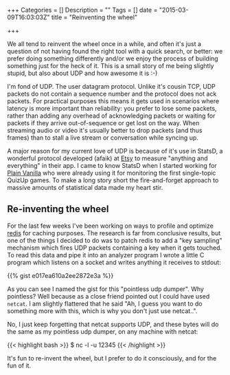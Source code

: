 +++
Categories = []
Description = ""
Tags = []
date = "2015-03-09T16:03:03Z"
title = "Reinventing the wheel"

+++

We all tend to reinvent the wheel once in a while, and often it's just
a question of not having found the right tool with a quick search, or
better: we prefer doing something differently and/or we enjoy the process
of building something just for the heck of it.  This is a small story of
me being slightly stupid, but also about UDP and how awesome it is :-)

<!--more-->

I'm fond of UDP.  The user datagram protocol.  Unlike it's cousin TCP,
UDP packets do not contain a sequence number and the protocol does not
ack packets.  For practical purposes this means it gets used in scenarios
where latency is more important than reliability: you prefer to lose some
packets, rather than adding any overhead of acknowledging packets or waiting
for packets if they arrive out-of-sequence or get lost on the way.  When
streaming audio or video it's usually better to drop packets (and thus
frames) than to stall a live stream or conversation while syncing up.

A major reason for my current love of UDP is because of it's use in StatsD,
a wonderful protocol developed (afaik) at <a href="https://codeascraft.com/2011/02/15/measure-anything-measure-everything/">Etsy</a>
to measure "anything and everything" in their app.  I came to know StatsD
when I started working for <a href="http://www.plainvanilla.is">Plain Vanilla</a>
who were already using it for monitoring the first single-topic QuizUp
games.  To make a long story short the fire-and-forget approach to massive
amounts of statistical data made my heart stir.

Re-inventing the wheel
----------------------

For the last few weeks I've been working on ways to profile and optimize
<a href="http://redis.io">redis</a> for caching purposes.  The research is
far from conclusive results, but one of the things I decided to do was to
patch redis to add a "key sampling" mechanism which fires UDP packets
containing a key when it gets touched.  To read this data and pipe it into
an analyzer program I wrote a little C program which listens on a socket
and writes anything it receives to stdout:

{{% gist e017ea610a2ee2872e3a %}}

As you can see I named the gist for this "pointless udp dumper". Why
pointless? Well because as a close friend pointed out I could have used
`netcat`.  I am slightly flattered that he said "Ah, I guess you want to
do something more with this, which is why you don't just use netcat..".

No, I just keep forgetting that netcat supports UDP, and these bytes
will do the same as my pointless udp dumper, on any machine with netcat:

{{< highlight bash >}}
$ nc -l -u 12345
{{< /highlight >}}

It's fun to re-invent the wheel, but I prefer to do it consciously, and
for the fun of it.
